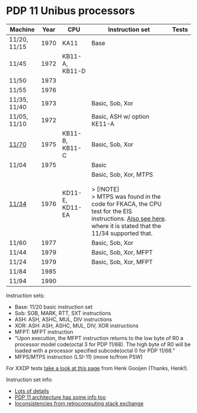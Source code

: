 # PDP 11 Unibus processors

| **Machine** | **Year** | **CPU** | **Instruction set** | **Tests** |
| --- | --- | --- | --- | --- |
| 11/20, 11/15 | 1970 | KA11 | Base |     |
| 11/45 | 1972 | KB11-A, KB11-D |     |     |
| 11/50 | 1973 |     |     |     |
| 11/55 | 1976 |     |     |     |
| 11/35, 11/40 | 1973 |     | Basic, Sob, Xor |     |
| 11/05, 11/10 | 1972 |     | Basic, ASH w/ option KE11-A |     |
| [11/70](https://gunkies.org/wiki/PDP-11/70) | 1975 | KB11-B, KB11-C | Basic, Sob, Xor |     |
| 11/04 | 1975 |     | Basic |     |
| [11/34](https://gunkies.org/wiki/PDP-11/34) | 1976 | KD11-E, KD11-EA | Basic, Sob, Xor, MTPS<br><br>> [!NOTE]<br>> MTPS was found in the code for FKACA, the CPU test for the EIS instructions. [Also see here](https://www.conservapedia.com/PDP-11). where it is stated that the 11/34 supported that. |     |
| 11/60 | 1977 |     | Basic, Sob, Xor |     |
| 11/44 | 1979 |     | Basic, Sob, Xor, MFPT |     |
| 11/24 | 1979 |     | Basic, Sob, Xor, MFPT |     |
| 11/84 | 1985 |     |     |     |
| 11/94 | 1990 |     |     |     |

Instruction sets:

- Base: 11/20 basic instruction set
- Sob: SOB, MARK, RTT, SXT instructions
- ASH: ASH, ASHC, MUL, DIV instructions
- XOR: ASH: ASH, ASHC, MUL, DIV, XOR instructions
- MFPT: MFPT instruction
-   “Upon execution, the MFPT instruction returns to the low byte of R0 a processor model code(octal 3 for PDP 11/68). The high byte of R0 will be loaded with a processor specified subcode(octal 0 for PDP 11/68.”
- MFPS/MTPS instruction (LSI-11) (move to/from PSW)

For XXDP tests [take a look at this page](https://www.pdp-11.nl/xxdp-list.html) from Henk Gooijen (Thanks, Henk!).

Instruction set info:

- [Lots of details](https://sourceware.org/binutils/docs-2.40/as/PDP_002d11_002dOptions.html)
- [PDP 11 architecture has some info too](https://gunkies.org/wiki/PDP-11_architecture)
- [Inconsistencies from retrocomputing stack exchange](https://retrocomputing.stackexchange.com/questions/4661/pdp-11-instruction-set-inconsistencies)